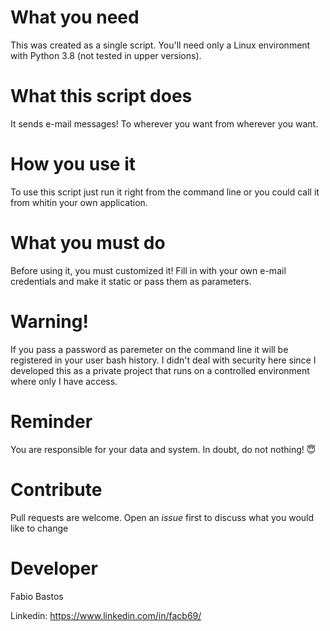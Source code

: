 
# What you need

This was created as a single script. You'll need only a Linux environment with Python 3.8 (not tested in upper versions).

# What this script does

It sends e-mail messages! To wherever you want from wherever you want.

# How you use it

To use this script just run it right from the command line or you could call it from whitin your own application.

# What you must do

Before using it, you must customized it! Fill in with your own e-mail credentials and make it static or pass them as parameters.

# Warning!

If you pass a password as paremeter on the command line it will be registered in your user bash history. I didn't deal with security here since I developed this as a private project that runs on a controlled environment where only I have access.

# Reminder

You are responsible for your data and system. In doubt, do not nothing! 😇

# Contribute

Pull requests are welcome. Open an <i>issue</i> first to discuss what you would like to change

# Developer

Fabio Bastos

Linkedin: https://www.linkedin.com/in/facb69/
